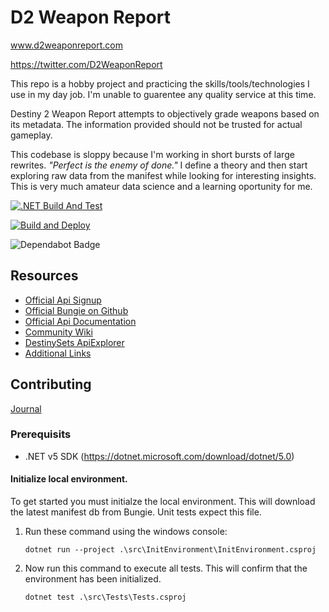 # D2 Weapon Report 
www.d2weaponreport.com

https://twitter.com/D2WeaponReport

This repo is a hobby project and practicing the skills/tools/technologies I use in my day job. I'm unable to guarentee any quality service at this time.

Destiny 2 Weapon Report attempts to objectively grade weapons based on its metadata. The information provided should not be trusted for actual gameplay.

This codebase is sloppy because I'm working in short bursts of large rewrites. _"Perfect is the enemy of done."_ I define a theory and then start exploring raw data from the manifest while looking for interesting insights. This is very much amateur data science and a learning oportunity for me.

[![.NET Build And Test](https://github.com/TimothyMothra/D2WeaponReport/actions/workflows/BuildAndTest.yml/badge.svg)](https://github.com/TimothyMothra/D2WeaponReport/actions/workflows/BuildAndTest.yml)

[![Build and Deploy](https://github.com/TimothyMothra/D2WeaponReport/actions/workflows/main_d2weaponreport.yml/badge.svg)](https://github.com/TimothyMothra/D2WeaponReport/actions/workflows/main_d2weaponreport.yml)

<img src="https://flat.badgen.net/dependabot/thepracticaldev/dev.to?icon=dependabot" alt="Dependabot Badge" />


## Resources

- [Official Api Signup](https://www.bungie.net/en/Application/Create)
- [Official Bungie on Github](https://github.com/Bungie-net)
- [Official Api Documentation](https://bungie-net.github.io/multi/index.html)
- [Community Wiki](http://destinydevs.github.io/BungieNetPlatform/)
- [DestinySets ApiExplorer](https://data.destinysets.com/api)
- [Additional Links](https://www.reddit.com/r/DestinyTheGame/comments/aj4jzj/destiny_api_usage/)

## Contributing

[Journal](journal/)


### Prerequisits
- .NET v5 SDK (https://dotnet.microsoft.com/download/dotnet/5.0)

#### Initialize local environment.
To get started you must initialze the local environment. 
This will download the latest manifest db from Bungie.
Unit tests expect this file.

1. Run these command using the windows console:
   ```
   dotnet run --project .\src\InitEnvironment\InitEnvironment.csproj
   ```

2. Now run this command to execute all tests. 
   This will confirm that the environment has been initialized.
   ```
   dotnet test .\src\Tests\Tests.csproj
   ```
